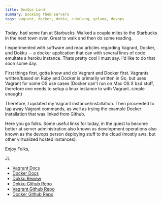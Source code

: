 ```yaml
---
title: DevOps Land
summary: Booking them servers
tags: vagrant, docker, dokku, rubylang, golang, devops
---
```


Today, had some fun at Starbucks.  Walked a couple miles to the Starbucks in the next town over.  Great to walk and then do some reading.

I experimented with software and read articles regarding Vagrant, Docker, and Dokku -- a docker application that can with several lines of code emultate a heroku instance.  Thats pretty cool I must say.  I'd like to do that soon some day.

First things first, gotta know and do Vagrant and Docker first.  Vagrants written/based on Ruby and Docker is primarily written in Go, but uses Vagrant for some OS use cases (Docker can't run on Mac OS X bsd stuff, therefore one needs to setup a linux instance to with Vagrant..simple enough)

Therefore, I updated my Vagrant instance/installation.  Then proceeded to tap away Vagrant commands, as well as trying the example Docker installation that was linked from Github.

Here you go folks.  Some useful links for today, in the quest to become better at server administration also known as development operations also known as the devops person deploying stuff to the cloud (mostly aws, but other virtualized hosted instances).

Enjoy Folks,

JL

- [Vagrant Docs](http://docs.vagrantup.com/v2/)
- [Docker Docs](http://docs.docker.io/en/latest/)
- [Dokku Review](http://progrium.com/blog/2013/06/19/dokku-the-smallest-paas-implementation-youve-ever-seen/)
- [Dokku Github Repo](https://github.com/progrium/dokku/)
- [Vagrant Github Repo](https://github.com/mitchellh/vagrant/)
- [Docker Github Repo](https://github.com/dotcloud/docker)
